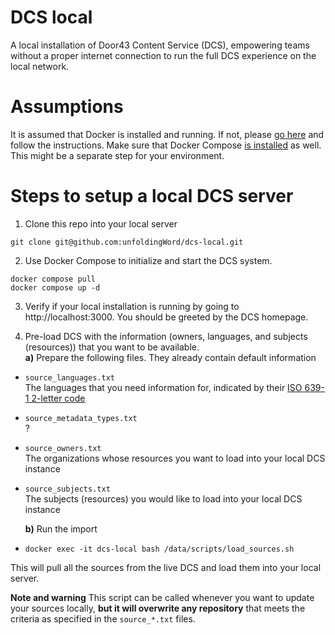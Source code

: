 # DCS local
A local installation of Door43 Content Service (DCS), empowering teams without a proper internet connection to run the full DCS experience on the local network.

# Assumptions
It is assumed that Docker is installed and running. If not, please [go here](https://www.docker.com/get-started/) and follow the instructions.
Make sure that Docker Compose [is installed](https://docs.docker.com/compose/install/) as well. This might be a separate step for your environment. 

# Steps to setup a local DCS server
1) Clone this repo into your local server
```
git clone git@github.com:unfoldingWord/dcs-local.git
```

2) Use Docker Compose to initialize and start the DCS system.
```
docker compose pull
docker compose up -d
```

3) Verify if your local installation is running by going to http://localhost:3000. You should be greeted by the DCS homepage.

4) Pre-load DCS with the information (owners, languages, and subjects (resources)) that you want to be available.\
**a)** Prepare the following files. They already contain default information
* `source_languages.txt`\
The languages that you need information for, indicated by their [ISO 639-1 2-letter code](https://en.wikipedia.org/wiki/ISO_639-1)

* `source_metadata_types.txt`\
?

* `source_owners.txt`\
The organizations whose resources you want to load into your local DCS instance

* `source_subjects.txt`\
The subjects (resources) you would like to load into your local DCS instance

    **b)** Run the import
* `docker exec -it dcs-local bash /data/scripts/load_sources.sh` 

This will pull all the sources from the live DCS and load them into your local server.

**Note and warning**
This script  can be called whenever you want to update your sources locally, **but it will overwrite any repository** that meets the criteria as specified in the `source_*.txt` files.

